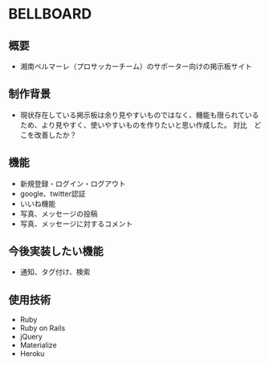  # BELLBOARD

 ## 概要
 - 湘南ベルマーレ（プロサッカーチーム）のサポーター向けの掲示板サイト

 ## 制作背景
 - 現状存在している掲示板は余り見やすいものではなく、機能も限られているため、より見やすく、使いやすいものを作りたいと思い作成した。
 対比　どこを改善したか？
 
 ## 機能
 - 新規登録・ログイン・ログアウト
 - google、twitter認証
 - いいね機能
 - 写真、メッセージの投稿
 - 写真、メッセージに対するコメント
  
 ## 今後実装したい機能
 - 通知、タグ付け、検索
 
 ## 使用技術
 - Ruby
 - Ruby on Rails
 - jQuery
 - Materialize
 - Heroku
